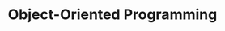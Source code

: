 ---
code: WBCS028-05
degree: BSc
order: 1
coordinator:
  email: a.rastogi@rug.nl
  name: Ayushi Rastogi
contact:  
  header: Contact
  members:
  - a.rastogi@rug.nl
  - d.feitosa@rug.nl
title: Object-Oriented Programming
homepage: https://ocasys.rug.nl/current/catalog/course/WBCS028-05
---